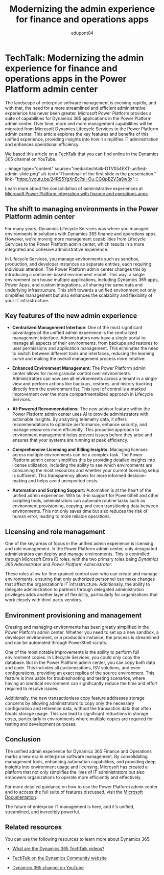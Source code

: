 ﻿---
title: Modernizing the admin experience for finance and operations apps
description: Find a TechTalk video that talks about the gradual modernization of the admin experiences for Dynamics 365 finance and operations apps through the connection to the Power Platform admin center.
ms.date: 09/11/2024
ms.topic: conceptual
author: edupont04
ms.author: edupont
ai-usage: ai-assisted
---

# TechTalk: Modernizing the admin experience for finance and operations apps in the Power Platform admin center

The landscape of enterprise software management is evolving rapidly, and with that, the need for a more streamlined and efficient administrative experience has never been greater. Microsoft Power Platform provides a suite of capabilities for Dynamics 365 applications in the Power Platform admin center. Over time, more and more management capabilities will be migrated from Microsoft Dynamics Lifecycle Services to the Power Platform admin center. This article explores the key features and benefits of this unified experience, providing insights into how it simplifies IT administration and enhances operational efficiency.

We based this article on [a TechTalk](https://youtu.be/24RS5YgXnEc?si=Ou_CGQpB2V3a9w3x) that you can find online in the Dynamics 365 channel on YouTube.  

:::image type="content" source="media/techtalk-DTV054EXT-unified-admin-slide.png" alt-text="Thumbnail of the first slide in the presentation." link="https://youtu.be/24RS5YgXnEc?si=Ou_CGQpB2V3a9w3x":::

Learn more about the consolidation of administrative experiences at [Microsoft Power Platform integration with finance and operations apps](/dynamics365/fin-ops-core/dev-itpro/power-platform/overview).

## The shift to managing environments in the Power Platform admin center

For many years, Dynamics Lifecycle Services was where you managed environments in solutions with Dynamics 365 finance and operations apps. However, we're moving more management capabilities from Lifecycle Services to the Power Platform admin center, which results in a more integrated and cohesive administrative experience.

In Lifecycle Services, you manage environments such as sandbox, production, and developer instances as separate entities, each requiring individual attention. The Power Platform admin center changes this by introducing a container-based environment model. This way,  a single environment can house multiple applications, including Dynamics 365 apps, Power Apps, and custom integrations, all sharing the same data and underlying infrastructure. This shift towards a unified environment not only simplifies management but also enhances the scalability and flexibility of your IT infrastructure.

## Key features of the new admin experience

- **Centralized Management Interface:** One of the most significant advantages of the unified admin experience is the centralized management interface. Administrators now have a single portal to manage all aspects of their environments, from backups and restores to user permissions and application management. This eliminates the need to switch between different tools and interfaces, reducing the learning curve and making the overall management process more intuitive.

- **Enhanced Environment Management:** The Power Platform admin center allows for more granular control over environments. Administrators can now see all environments across a tenant in a single view and perform actions like backups, restores, and history tracking directly from the environment list. This level of control is a marked improvement over the more compartmentalized approach in Lifecycle Services.

- **AI-Powered Recommendations:** The new advisor feature within the Power Platform admin center uses AI to provide administrators with actionable insights. By analyzing telemetry data, it offers recommendations to optimize performance, enhance security, and manage resources more efficiently. This proactive approach to environment management helps prevent issues before they arise and ensures that your systems are running at peak efficiency.

- **Comprehensive Licensing and Billing Insights:** Managing licenses across multiple environments can be a complex task. The Power Platform admin center simplifies this by providing detailed insights into license utilization, including the ability to see which environments are consuming the most resources and whether your current licensing setup is sufficient. This transparency allows for more informed decision-making and helps avoid unexpected costs.

- **Automation and Scripting Support:** Automation is at the heart of the unified admin experience. With built-in support for PowerShell and other scripting tools, administrators can automate routine tasks such as environment provisioning, copying, and even transitioning data between environments. This not only saves time but also reduces the risk of human error, leading to more reliable operations.

## Licensing and role management

One of the key areas of focus in the unified admin experience is licensing and role management. In the Power Platform admin center, only designated administrators can deploy and manage environments. This is controlled through Microsoft Entra ID roles, with the two primary roles being *Dynamics 365 Administrator* and *Power Platform Administrator*.

These roles allow for fine-grained control over who can create and manage environments, ensuring that only authorized personnel can make changes that affect the organization's IT infrastructure. Additionally, the ability to delegate administration to partners through delegated administration privileges adds another layer of flexibility, particularly for organizations that work closely with third-party vendors.

## Environment provisioning and management

Creating and managing environments has been greatly simplified in the Power Platform admin center. Whether you need to set up a new sandbox, a developer environment, or a production instance, the process is streamlined and can be automated through PowerShell scripts.

One of the most notable improvements is the ability to perform full environment copies. In Lifecycle Services, you could only copy the database. But in the Power Platform admin center, you can copy both data and code. This includes all customizations, ISV solutions, and even configurations, providing an exact replica of the source environment. This feature is invaluable for troubleshooting and testing scenarios, where having an identical environment can significantly reduce the time and effort required to resolve issues.

Additionally, the new transactionless copy feature addresses storage concerns by allowing administrators to copy only the necessary configuration and reference data, without the transaction data that often bloats storage usage. This can lead to significant reductions in storage costs, particularly in environments where multiple copies are required for testing and development purposes.

## Conclusion

The unified admin experience for Dynamics 365 Finance and Operations marks a new era in enterprise software management. By consolidating management tools, enhancing automation capabilities, and providing deep insights into environment usage and licensing, Microsoft has created a platform that not only simplifies the lives of IT administrators but also empowers organizations to operate more efficiently and effectively.

For more detailed guidance on how to use the Power Platform admin center and to access the full suite of features discussed, visit the [Microsoft Documentation](/dynamics365/fin-ops-core/dev-itpro/deployment/cloud-deployment-overview).

The future of enterprise IT management is here, and it's unified, streamlined, and incredibly powerful.

## Related resources

You can use the following resources to learn more about Dynamics 365.

- [What are the Dynamics 365 TechTalk videos?](../roles/techtalk-videos.md)

- [TechTalk on the Dynamics Community website](https://community.dynamics.com/videos/)

- [Dynamics 365 channel on YouTube](https://www.youtube.com/channel/UC5QxCcXhFFixs1nfmOpJlvQ)
